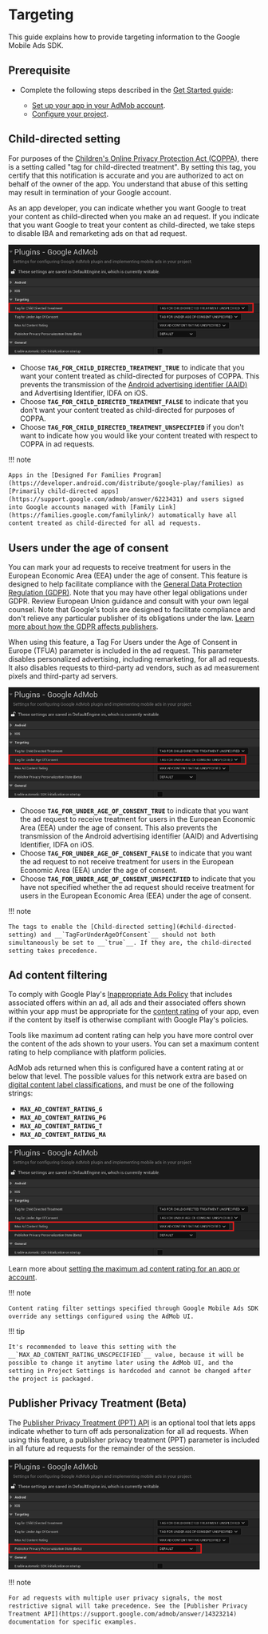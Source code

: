 # Targeting

This guide explains how to provide targeting information to the Google Mobile Ads SDK.

## Prerequisite

-   Complete the following steps described in the [Get Started guide](../index.md):
    
    -   [Set up your app in your AdMob account](../index.md#set-up-your-app-in-your-admob-account).
    -   [Configure your project](../index.md#configure-your-project).

## Child-directed setting

For purposes of the [Children's Online Privacy Protection Act (COPPA)](https://www.ftc.gov/tips-advice/business-center/privacy-and-security/children%27s-privacy), there is a setting called "tag for child-directed treatment". By setting this tag, you certify that this notification is accurate and you are authorized to act on behalf of the owner of the app. You understand that abuse of this setting may result in termination of your Google account.

As an app developer, you can indicate whether you want Google to treat your content as child-directed when you make an ad request. If you indicate that you want Google to treat your content as child-directed, we take steps to disable IBA and remarketing ads on that ad request.

![](../assets/ChildDirectedSetting.png)

-   Choose __`TAG_FOR_CHILD_DIRECTED_TREATMENT_TRUE`__ to indicate that you want your content treated as child-directed for purposes of COPPA. This prevents the transmission of the [Android advertising identifier (AAID)](https://support.google.com/googleplay/android-developer/answer/6048248) and Advertising Identifier, IDFA on iOS.
-   Choose __`TAG_FOR_CHILD_DIRECTED_TREATMENT_FALSE`__ to indicate that you don't want your content treated as child-directed for purposes of COPPA.
-   Choose __`TAG_FOR_CHILD_DIRECTED_TREATMENT_UNSPECIFIED`__ if you don't want to indicate how you would like your content treated with respect to COPPA in ad requests.

!!! note

    Apps in the [Designed For Families Program](https://developer.android.com/distribute/google-play/families) as [Primarily child-directed apps](https://support.google.com/admob/answer/6223431) and users signed into Google accounts managed with [Family Link](https://families.google.com/familylink/) automatically have all content treated as child-directed for all ad requests.

## Users under the age of consent

You can mark your ad requests to receive treatment for users in the European Economic Area (EEA) under the age of consent. This feature is designed to help facilitate compliance with the [General Data Protection Regulation (GDPR)](https://eur-lex.europa.eu/legal-content/EN/TXT/?uri=CELEX:32016R0679). Note that you may have other legal obligations under GDPR. Review European Union guidance and consult with your own legal counsel. Note that Google's tools are designed to facilitate compliance and don't relieve any particular publisher of its obligations under the law. [Learn more about how the GDPR affects publishers](https://support.google.com/admob/answer/7666366).

When using this feature, a Tag For Users under the Age of Consent in Europe (TFUA) parameter is included in the ad request. This parameter disables personalized advertising, including remarketing, for all ad requests. It also disables requests to third-party ad vendors, such as ad measurement pixels and third-party ad servers.

![](../assets/UnderAgeOfConsent.png)

-   Choose __`TAG_FOR_UNDER_AGE_OF_CONSENT_TRUE`__ to indicate that you want the ad request to receive treatment for users in the European Economic Area (EEA) under the age of consent. This also prevents the transmission of the Android advertising identifier (AAID) and Advertising Identifier, IDFA on iOS.
-   Choose __`TAG_FOR_UNDER_AGE_OF_CONSENT_FALSE`__ to indicate that you want the ad request to not receive treatment for users in the European Economic Area (EEA) under the age of consent.
-   Choose __`TAG_FOR_UNDER_AGE_OF_CONSENT_UNSPECIFIED`__ to indicate that you have not specified whether the ad request should receive treatment for users in the European Economic Area (EEA) under the age of consent.

!!! note

    The tags to enable the [Child-directed setting](#child-directed-setting) and __`TagForUnderAgeOfConsent`__ should not both simultaneously be set to __`true`__. If they are, the child-directed setting takes precedence.

## Ad content filtering

To comply with Google Play's [Inappropriate Ads Policy](https://support.google.com/googleplay/android-developer/answer/9857753#zippy=%2Cexamples-of-common-violations) that includes associated offers within an ad, all ads and their associated offers shown within your app must be appropriate for the [content rating](https://support.google.com/googleplay/android-developer/answer/9898843) of your app, even if the content by itself is otherwise compliant with Google Play's policies.

Tools like maximum ad content rating can help you have more control over the content of the ads shown to your users. You can set a maximum content rating to help compliance with platform policies.

AdMob ads returned when this is configured have a content rating at or below that level. The possible values for this network extra are based on [digital content label classifications](https://support.google.com/admob/answer/7562142), and must be one of the following strings:

-   __`MAX_AD_CONTENT_RATING_G`__
-   __`MAX_AD_CONTENT_RATING_PG`__
-   __`MAX_AD_CONTENT_RATING_T`__
-   __`MAX_AD_CONTENT_RATING_MA`__

![](../assets/MaxAdContentRating.png)

Learn more about [setting the maximum ad content rating for an app or account](https://support.google.com/admob/answer/7562142).

!!! note

    Content rating filter settings specified through Google Mobile Ads SDK override any settings configured using the AdMob UI.

!!! tip

    It's recommended to leave this setting with the __`MAX_AD_CONTENT_RATING_UNSCPECIFIED`__ value, because it will be possible to change it anytime later using the AdMob UI, and the setting in Project Settings is hardcoded and cannot be changed after the project is packaged.

## Publisher Privacy Treatment (Beta)

The [Publisher Privacy Treatment (PPT) API](https://support.google.com/admob/answer/14323214) is an optional tool that lets apps indicate whether to turn off ads personalization for all ad requests. When using this feature, a publisher privacy treatment (PPT) parameter is included in all future ad requests for the remainder of the session.

![](../assets/PPTState.png)

!!! note

    For ad requests with multiple user privacy signals, the most restrictive signal will take precedence. See the [Publisher Privacy Treatment API](https://support.google.com/admob/answer/14323214) documentation for specific examples.